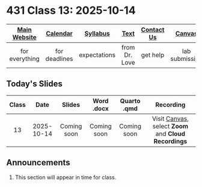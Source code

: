 # 431 Class 13: 2025-10-14

[Main Website](https://thomaselove.github.io/431-2025/) | [Calendar](https://thomaselove.github.io/431-2025/calendar.html) | [Syllabus](https://thomaselove.github.io/431-syllabus-2025/) | [Text](https://thomaselove.github.io/431-book/) | [Contact Us](https://thomaselove.github.io/431-2025/contact.html) | [Canvas](https://canvas.case.edu) | [Data and Code](https://github.com/THOMASELOVE/431-data)
:-----------: | :--------------: | :----------: | :---------: | :-------------: | :-----------: | :------------:
for everything | for deadlines | expectations | from Dr. Love | get help | lab submission | for downloads

## Today's Slides

Class | Date | Slides | Word .docx | Quarto .qmd | Recording
:---: | :--------: | :------: | :------: | :------: | :-------------:
13 | 2025-10-14 | Coming soon | Coming soon | Coming soon | Visit [Canvas](https://canvas.case.edu/), select **Zoom** and **Cloud Recordings**

<!-- 

13 | 2025-10-14 | **[Slides 13](https://thomaselove.github.io/431-slides-2025/class13.html)** | **[Word 13](https://thomaselove.github.io/431-slides-2025/class13w.docx)** | **[Code 13](https://github.com/THOMASELOVE/431-slides-2025/blob/main/class13.qmd)** | Visit [Canvas](https://canvas.case.edu/), select **Zoom** and **Cloud Recordings**

-->

## Announcements

1. This section will appear in time for class. 
